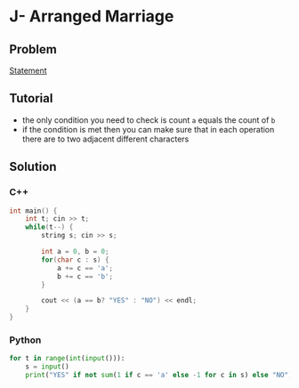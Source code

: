 # J- Arranged Marriage

## Problem

[Statement](https://codeforces.com/group/BzMNcpUJn7/contest/496063/problem/J)

## Tutorial

- the only condition you need to check is count `a` equals the count of `b`
- if the condition is met then you can make sure that in each operation there are to two adjacent different characters

## Solution

### C++

```c++
int main() {
    int t; cin >> t;
    while(t--) {
        string s; cin >> s;

        int a = 0, b = 0;
        for(char c : s) {
            a += c == 'a';
            b += c == 'b';
        }

        cout << (a == b? "YES" : "NO") << endl;
    }
}
```

### Python

```py
for t in range(int(input())):
    s = input()
    print("YES" if not sum(1 if c == 'a' else -1 for c in s) else "NO")
```
